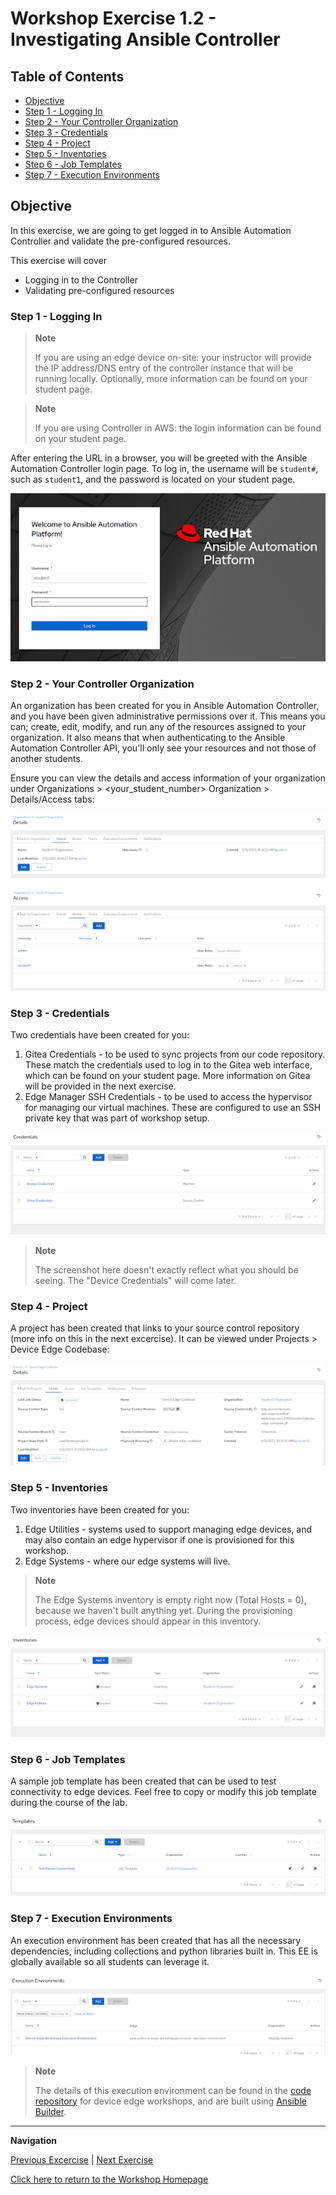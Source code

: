 # Workshop Exercise 1.2 - Investigating Ansible Controller

## Table of Contents

* [Objective](#objective)
* [Step 1 - Logging In](#step-1---logging-in)
* [Step 2 - Your Controller Organization](#step-2---your-controller-organization)
* [Step 3 - Credentials](#step-3---credentials)
* [Step 4 - Project](#step-4---project)
* [Step 5 - Inventories](#step-5---inventories)
* [Step 6 - Job Templates](#step-6---job-templates)
* [Step 7 - Execution Environments](#step-7---execution-environments)

## Objective

In this exercise, we are going to get logged in to Ansible Automation Controller and validate the pre-configured resources.

This exercise will cover

* Logging in to the Controller
* Validating pre-configured resources


### Step 1 - Logging In

> **Note**
>
> If you are using an edge device on-site: your instructor will provide the IP address/DNS entry of the controller instance that will be running locally. Optionally, more information can be found on your student page.

> **Note**
>
> If you are using Controller in AWS: the login information can be found on your student page.

After entering the URL in a browser, you will be greeted with the Ansible Automation Controller login page. To log in, the username will be `student#`, such as `student1`, and the password is located on your student page.

![Controller Login Page](../images/controller-login.png)
 
### Step 2 - Your Controller Organization

An organization has been created for you in Ansible Automation Controller, and you have been given administrative permissions over it. This means you can; create, edit, modify, and run any of the resources assigned to your organization. It also means that when authenticating to the Ansible Automation Controller API, you'll only see your resources and not those of another students.

Ensure you can view the details and access information of your organization under Organizations > <your_student_number> Organization > Details/Access tabs:

![Organization Details](../images/org-details.png)

![Organization Access](../images/org-access.png)

### Step 3 - Credentials

Two credentials have been created for you:
1. Gitea Credentials - to be used to sync projects from our code repository. These match the credentials used to log in to the Gitea web interface, which can be found on your student page. More information on Gitea will be provided in the next exercise.
2. Edge Manager SSH Credentials - to be used to access the hypervisor for managing our virtual machines. These are configured to use an SSH private key that was part of workshop setup.

![Credentials](../images/credentials.png)

> **Note**
>
> The screenshot here doesn't exactly reflect what you should be seeing. The "Device Credentials" will come later.

### Step 4 - Project

A project has been created that links to your source control repository (more info on this in the next excercise). It can be viewed under Projects > Device Edge Codebase:

![Project](../images/project.png)

### Step 5 - Inventories

Two inventories have been created for you:
1. Edge Utilities - systems used to support managing edge devices, and may also contain an edge hypervisor if one is provisioned for this workshop.
2. Edge Systems - where our edge systems will live.

> **Note**
>
> The Edge Systems inventory is empty right now (Total Hosts = 0), because we haven't built anything yet. During the provisioning process, edge devices should appear in this inventory.

![Inventories](../images/inventories.png)

### Step 6 - Job Templates

A sample job template has been created that can be used to test connectivity to edge devices. Feel free to copy or modify this job template during the course of the lab.

![Templates](../images/templates.png)

### Step 7 - Execution Environments

An execution environment has been created that has all the necessary dependencies, including collections and python libraries built in. This EE is globally available so all students can leverage it.

![Execution Environments](../images/ee.png)

> **Note**
>
> The details of this execution environment can be found in the [code repository](https://github.com/redhat-manufacturing/device-edge-workshops/tree/main/execution-environment) for device edge workshops, and are built using [Ansible Builder](https://www.ansible.com/blog/introduction-to-ansible-builder).

---
**Navigation**

[Previous Excercise](../1.1-preflight) | [Next Exercise](../1.3-source-control-intro)

[Click here to return to the Workshop Homepage](../README.md)
